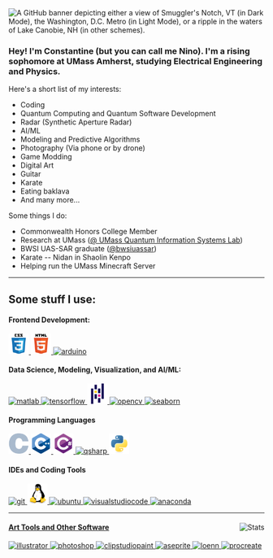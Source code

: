 <!-- Hello! -->

<picture>
 <source media="(prefers-color-scheme: dark)" srcset="https://drive.google.com/uc?export=view&id=1F33qVvVGUZqDHSzYscwqVeBlLTcx_ZN9">
 <source media="(prefers-color-scheme: light)" srcset="https://drive.google.com/uc?export=view&id=1I9s760UHCHr_cvcRj6zaGTlocizmORB5">
 <img alt="A GitHub banner depicting either a view of Smuggler's Notch, VT (in Dark Mode), the Washington, D.C. Metro (in Light Mode), or a ripple in the waters of Lake Canobie, NH (in other schemes)." src="https://drive.google.com/uc?export=view&id=1HZdAz_ddW5qKQ_vrn1IN2PoujKFoLl0L">
</picture>

### Hey! I'm Constantine (but you can call me Nino). I'm a rising sophomore at UMass Amherst, studying Electrical Engineering and Physics.

Here's a short list of my interests:

- Coding
- Quantum Computing and Quantum Software Development
- Radar (Synthetic Aperture Radar)
- AI/ML
- Modeling and Predictive Algorithms
- Photography (Via phone or by drone)
- Game Modding
- Digital Art
- Guitar
- Karate
- Eating baklava
- And many more...

Some things I do:

- Commonwealth Honors College Member
- Research at UMass ([@ UMass Quantum Information Systems Lab](https://github.com/QisLabUMass))
- BWSI UAS-SAR graduate ([@bwsiuassar](https://github.com/bwsiuassar))
- Karate -- Nidan in Shaolin Kenpo
- Helping run the UMass Minecraft Server


----

## Some stuff I use:

#### Frontend Development:

<a href="https://www.w3schools.com/css/" target="_blank" rel="noreferrer"> <img src="https://raw.githubusercontent.com/devicons/devicon/master/icons/css3/css3-original-wordmark.svg" alt="css3" width="40" height="40"/> </a>
<a href="https://www.w3.org/html/" target="_blank" rel="noreferrer"> <img src="https://raw.githubusercontent.com/devicons/devicon/master/icons/html5/html5-original-wordmark.svg" alt="html5" width="40" height="40"/> </a>
<a href="https://www.arduino.cc/" target="_blank" rel="noreferrer"> <img src="https://cdn.worldvectorlogo.com/logos/arduino-1.svg" alt="arduino" width="40" height="40"/> </a>

#### Data Science, Modeling, Visualization, and AI/ML:

<a href="https://www.mathworks.com/" target="_blank" rel="noreferrer"> <img src="https://upload.wikimedia.org/wikipedia/commons/2/21/Matlab_Logo.png" alt="matlab" width="40" height="40"/> </a>
<a href="https://www.tensorflow.org" target="_blank" rel="noreferrer"> <img src="https://www.vectorlogo.zone/logos/tensorflow/tensorflow-icon.svg" alt="tensorflow" width="40" height="40"/> </a>
<a href="https://pandas.pydata.org/" target="_blank" rel="noreferrer"> <img src="https://raw.githubusercontent.com/devicons/devicon/2ae2a900d2f041da66e950e4d48052658d850630/icons/pandas/pandas-original.svg" alt="pandas" width="40" height="40"/> </a>
<a href="https://opencv.org/" target="_blank" rel="noreferrer"> <img src="https://www.vectorlogo.zone/logos/opencv/opencv-icon.svg" alt="opencv" width="40" height="40"/> </a> 
<a href="https://seaborn.pydata.org/" target="_blank" rel="noreferrer"> <img src="https://seaborn.pydata.org/_images/logo-mark-lightbg.svg" alt="seaborn" width="40" height="40"/> </a> 

#### Programming Languages

<a href="https://www.cprogramming.com/" target="_blank" rel="noreferrer"> <img src="https://raw.githubusercontent.com/devicons/devicon/master/icons/c/c-original.svg" alt="c" width="40" height="40"/> </a> 
<a href="https://www.w3schools.com/cpp/" target="_blank" rel="noreferrer"> <img src="https://raw.githubusercontent.com/devicons/devicon/master/icons/cplusplus/cplusplus-original.svg" alt="cplusplus" width="40" height="40"/> </a> 
<a href="https://www.w3schools.com/cs/" target="_blank" rel="noreferrer"> <img src="https://raw.githubusercontent.com/devicons/devicon/master/icons/csharp/csharp-original.svg" alt="csharp" width="40" height="40"/> </a>
<a href="https://quantum.microsoft.com/en-us/experience/quantum-coding" target="_blank" rel="noreferrer"> <img src="https://quantum.gallerycdn.vsassets.io/extensions/quantum/qsharp-lang-vscode/1.3.1/1711134129596/Microsoft.VisualStudio.Services.Icons.Default" alt="qsharp" width="40" height="40"/> </a>
<a href="https://www.python.org" target="_blank" rel="noreferrer"> <img src="https://raw.githubusercontent.com/devicons/devicon/master/icons/python/python-original.svg" alt="python" width="40" height="40"/> </a>

#### IDEs and Coding Tools

<a href="https://git-scm.com/" target="_blank" rel="noreferrer"> <img src="https://www.vectorlogo.zone/logos/git-scm/git-scm-icon.svg" alt="git" width="40" height="40"/> </a>
<a href="https://www.linux.org/" target="_blank" rel="noreferrer"> <img src="https://raw.githubusercontent.com/devicons/devicon/master/icons/linux/linux-original.svg" alt="linux" width="40" height="40"/> </a>
<a href="https://ubuntu.com/" target="_blank" rel="noreferrer"> <img src="https://upload.wikimedia.org/wikipedia/commons/thumb/9/9e/UbuntuCoF.svg/512px-UbuntuCoF.svg.png" alt="ubuntu" width="40" height="40"/> </a>
<a href="https://code.visualstudio.com/" target="_blank" rel="noreferrer"> <img src="https://code.visualstudio.com/assets/images/code-stable.png" alt="visualstudiocode" width="40" height="40"/> </a>
<a href="https://www.anaconda.com/" target="_blank" rel="noreferrer"> <img src="https://avatars.githubusercontent.com/u/497012?s=280&v=4" alt="anaconda" width="40" height="40"/> </a>
 
----

<a href="https://github.com/AjayaRamachandran">
    <img align="right" alt="Stats"
         src="https://github-readme-stats.vercel.app/api?username=CJRoshi&theme=vue-dark&show_icons=true&rank_icon=github">

<p></p>

#### Art Tools and Other Software

<a href="https://www.adobe.com/in/products/illustrator.html" target="_blank" rel="noreferrer"> <img src="https://www.vectorlogo.zone/logos/adobe_illustrator/adobe_illustrator-icon.svg" alt="illustrator" width="40" height="40"/> </a> 
<a href="https://www.photoshop.com/en" target="_blank" rel="noreferrer"> <img src="https://upload.wikimedia.org/wikipedia/commons/b/be/Adobe_Photoshop_CS6_icon.png" alt="photoshop" width="40" height="40"/> </a>
<a href="https://www.clipstudio.net/en/" target="_blank" rel="noreferrer"> <img src="https://upload.wikimedia.org/wikipedia/en/6/66/Clip_Studio_Paint_app_logo.png" alt="clipstudiopaint" width="40" height="40"/> </a>
<a href="https://www.aseprite.org/" target="_blank" rel="noreferrer"> <img src="https://upload.wikimedia.org/wikipedia/commons/thumb/6/69/Logo_Aseprite.svg/800px-Logo_Aseprite.svg.png" alt="aseprite" width="40" height="40"/> </a>
<a href="https://github.com/CelestialCartographers/Loenn" target="_blank" rel="noreferrer"> <img src="https://drive.google.com/uc?export=view&id=1AjdR1n_lQ9SlfkvGbxdXcmNpKYWjzqLK" alt="loenn" width="40" height="40"/> </a>
<a href="https://procreate.com/" target="_blank" rel="noreferrer"> <img src="https://upload.wikimedia.org/wikipedia/commons/d/de/Procreate-icon.png" alt="procreate" width="40" height="40"/> </a>
